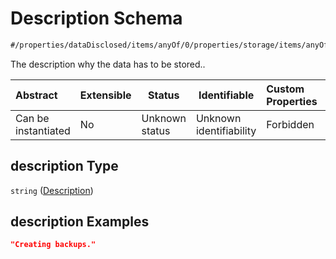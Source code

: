 # Description Schema

```txt
#/properties/dataDisclosed/items/anyOf/0/properties/storage/items/anyOf/0/properties/temporal/items/anyOf/0/properties/description#/properties/dataDisclosed/items/anyOf/0/properties/storage/items/anyOf/0/properties/temporal/items/anyOf/0/properties/description
```

The description why the data has to be stored..


| Abstract            | Extensible | Status         | Identifiable            | Custom Properties | Additional Properties | Access Restrictions | Defined In                                                           |
| :------------------ | ---------- | -------------- | ----------------------- | :---------------- | --------------------- | ------------------- | -------------------------------------------------------------------- |
| Can be instantiated | No         | Unknown status | Unknown identifiability | Forbidden         | Allowed               | none                | [tilt-schema.json\*](../out/tilt-schema.json "open original schema") |

## description Type

`string` ([Description](tilt-schema-properties-datadisclosed-items-anyof-anyof-schema-properties-storage-items-anyof-first-anyof-properties-temporal-items-anyof-first-anyof-properties-description.md))

## description Examples

```json
"Creating backups."
```
